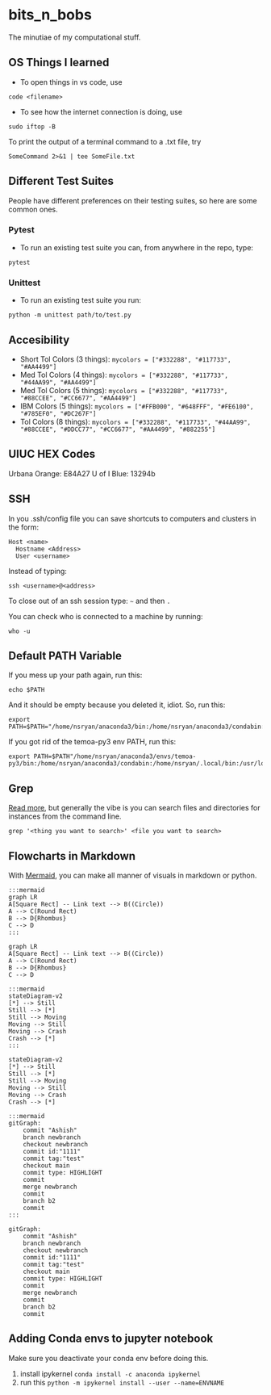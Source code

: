# bits_n_bobs
The minutiae of my computational stuff.

## OS Things I learned

* To open things in vs code, use

```
code <filename>
```

* To see how the internet connection is doing, use

```
sudo iftop -B
```

To print the output of a terminal command to a .txt file, try

```
SomeCommand 2>&1 | tee SomeFile.txt
```


## Different Test Suites
People have different preferences on their testing suites, so here are some
common ones.

### Pytest
* To run an existing test suite you can, from anywhere in the repo, type:
```
pytest
```

### Unittest
* To run an existing test suite you run:

```
python -m unittest path/to/test.py
```


## Accesibility
* Short Tol Colors (3 things): `mycolors = ["#332288", "#117733", "#AA4499"]`
* Med Tol Colors (4 things):  `mycolors = ["#332288", "#117733", "#44AA99", "#AA4499"]`
* Med Tol Colors (5 things):  `mycolors = ["#332288", "#117733", "#88CCEE", "#CC6677", "#AA4499"]`
* IBM Colors (5 things): `mycolors = ["#FFB000", "#648FFF", "#FE6100", "#785EF0", "#DC267F"]`
* Tol Colors (8 things): `mycolors = ["#332288", "#117733", "#44AA99", "#88CCEE", "#DDCC77", "#CC6677", "#AA4499", "#882255"]`


## UIUC HEX Codes
Urbana Orange: E84A27
U of I Blue: 13294b


## SSH
In you .ssh/config file you can save shortcuts to computers and
clusters in the form:

```
Host <name>
  Hostname <Address>
  User <username>
```

Instead of typing:

```
ssh <username>@<address>
```

To close out of an ssh session type: `~` and then `.`

You can check who is connected to a machine by running: 

```
who -u
```

## Default PATH Variable

If you mess up your path again, run this:
```
echo $PATH
```
And it should be empty because you deleted it, idiot. So, run this:
```
export PATH=$PATH="/home/nsryan/anaconda3/bin:/home/nsryan/anaconda3/condabin:/home/nsryan/.local/bin:/usr/local/sbin:/usr/local/bin:/usr/sbin:/usr/bin:/sbin:/bin:/usr/games:/usr/local/games:/snap/bin"
```
If you got rid of the temoa-py3 env PATH, run this:
```
export PATH=$PATH"/home/nsryan/anaconda3/envs/temoa-py3/bin:/home/nsryan/anaconda3/condabin:/home/nsryan/.local/bin:/usr/local/sbin:/usr/local/bin:/usr/sbin:/usr/bin:/sbin:/bin:/usr/games:/usr/local/games:/snap/bin"

```

## Grep
[Read more](https://www.freecodecamp.org/news/grep-command-in-linux-usage-options-and-syntax-examples/), but generally the vibe is you can search files and directories for instances from the command line.

```
grep '<thing you want to search>' <file you want to search>
```
## Flowcharts in Markdown
With [Mermaid](https://github.com/mermaid-js/mermaid-cli), you can make all manner of visuals in markdown or python.
```
:::mermaid
graph LR
A[Square Rect] -- Link text --> B((Circle))
A --> C(Round Rect)
B --> D{Rhombus}
C --> D
:::
```
```mermaid
graph LR
A[Square Rect] -- Link text --> B((Circle))
A --> C(Round Rect)
B --> D{Rhombus}
C --> D
```

```
:::mermaid
stateDiagram-v2
[*] --> Still
Still --> [*]
Still --> Moving
Moving --> Still
Moving --> Crash
Crash --> [*]
:::
```
```mermaid
stateDiagram-v2
[*] --> Still
Still --> [*]
Still --> Moving
Moving --> Still
Moving --> Crash
Crash --> [*]
```

```
:::mermaid
gitGraph:
    commit "Ashish"
    branch newbranch
    checkout newbranch
    commit id:"1111"
    commit tag:"test"
    checkout main
    commit type: HIGHLIGHT
    commit
    merge newbranch
    commit
    branch b2
    commit
:::
```
```mermaid
gitGraph:
    commit "Ashish"
    branch newbranch
    checkout newbranch
    commit id:"1111"
    commit tag:"test"
    checkout main
    commit type: HIGHLIGHT
    commit
    merge newbranch
    commit
    branch b2
    commit
```

## Adding Conda envs to jupyter notebook
Make sure you deactivate your conda env before doing this.
1. install ipykernel `conda install -c anaconda ipykernel`
1. run this `python -m ipykernel install --user --name=ENVNAME` 
